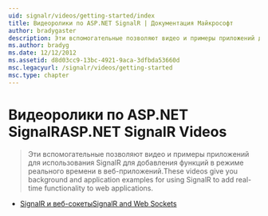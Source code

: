 ```yaml
---
uid: signalr/videos/getting-started/index
title: Видеоролики по ASP.NET SignalR | Документация Майкрософт
author: bradygaster
description: Эти вспомогательные позволяют видео и примеры приложений для использования SignalR для добавления функций в режиме реального времени в веб-приложений.
ms.author: bradyg
ms.date: 12/12/2012
ms.assetid: d8d03cc9-13bc-4921-9aca-3dfbda53660d
msc.legacyurl: /signalr/videos/getting-started
msc.type: chapter
---
```

<a name="aspnet-signalr-videos"></a><span data-ttu-id="7fab4-103">Видеоролики по ASP.NET SignalR</span><span class="sxs-lookup"><span data-stu-id="7fab4-103">ASP.NET SignalR Videos</span></span>
====================
> <span data-ttu-id="7fab4-104">Эти вспомогательные позволяют видео и примеры приложений для использования SignalR для добавления функций в режиме реального времени в веб-приложений.</span><span class="sxs-lookup"><span data-stu-id="7fab4-104">These videos give you background and application examples for using SignalR to add real-time functionality to web applications.</span></span>


- [<span data-ttu-id="7fab4-105">SignalR и веб-сокеты</span><span class="sxs-lookup"><span data-stu-id="7fab4-105">SignalR and Web Sockets</span></span>](signalr-and-web-sockets.md)
